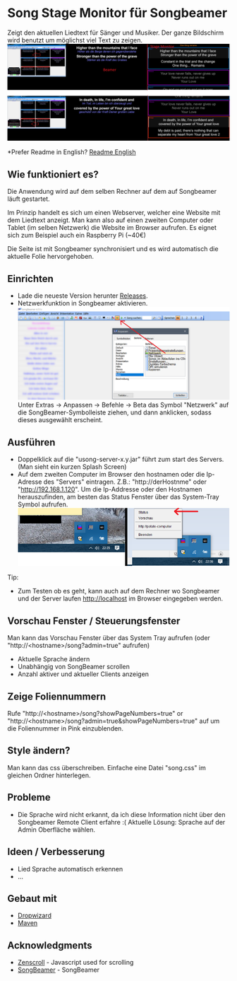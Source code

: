 # Song Stage Monitor für Songbeamer

Zeigt den aktuellen Liedtext für Sänger und Musiker. 
Der ganze Bildschirm wird benutzt um möglichst viel Text zu zeigen.
![Alt text](/screenshot.png?raw=true "Screenshots")

*Prefer Readme in English? [Readme English](README.en.md)

## Wie funktioniert es?

Die Anwendung wird auf dem selben Rechner auf dem auf Songbeamer läuft gestartet.

Im Prinzip handelt es sich um einen Webserver, welcher eine Website mit dem Liedtext anzeigt.
Man kann also auf einen zweiten Computer oder Tablet (im selben Netzwerk) die Website im Browser aufrufen. 
Es eignet sich zum Beispiel auch ein Raspberry Pi (~40€)

Die Seite ist mit Songbeamer synchronisiert und es wird automatisch die aktuelle Folie hervorgehoben.

## Einrichten
* Lade die neueste Version herunter [Releases](https://github.com/tim4724/u-song-Stage-Monitor-for-Songbeamer/releases).
* Netzwerkfunktion in Songbeamer aktivieren. 
![Alt text](/src/main/resources/assets/img/tutorial.png?raw=true "Netzwerk funktion aktivieren")
Unter Extras -> Anpassen -> Befehle -> Beta das Symbol "Netzwerk" auf die SongBeamer-Symbolleiste ziehen, und dann anklicken, sodass dieses ausgewählt erscheint.


## Ausführen
* Doppelklick auf die "usong-server-x.y.jar" führt zum start des Servers. (Man sieht ein kurzen Splash Screen)
* Auf dem zweiten Computer im Browser den hostnamen oder die Ip-Adresse des "Servers" eintragen.
Z.B.: "http://derHostnme" oder "http://192.168.1.120". 
Um die Ip-Addresse oder den Hostnamen herauszufinden, am besten das Status Fenster über das System-Tray Symbol aufrufen.
![Alt text](/system-tray-status-icon-example.png?raw=true "System Tray Status Symbol")

Tip: 
* Zum Testen ob es geht, kann auch auf dem Rechner wo Songbeamer und der Server laufen [http://localhost](http://localhost) im Browser eingegeben werden.

## Vorschau Fenster / Steuerungsfenster
Man kann das Vorschau Fenster über das System Tray aufrufen (oder "http://&lt;hostname&gt;/song?admin=true" aufrufen)
* Aktuelle Sprache ändern
* Unabhängig von SongBeamer scrollen
* Anzahl aktiver und aktueller Clients anzeigen

## Zeige Foliennummern
Rufe "http://&lt;hostname&gt;/song?showPageNumbers=true" or "http://&lt;hostname&gt;/song?admin=true&showPageNumbers=true"
auf um die Foliennummer in Pink einzublenden.

## Style ändern?
Man kann das css überschreiben. Einfache eine Datei "song.css" im gleichen Ordner hinterlegen.

## Probleme
* Die Sprache wird nicht erkannt, da ich diese Information nicht über den Songbeamer Remote Client erfahre :(
Aktuelle Lösung: Sprache auf der Admin Oberfläche wählen.

## Ideen / Verbesserung
* Lied Sprache automatisch erkennen
* ...

## Gebaut mit
* [Dropwizard](http://www.dropwizard.io/)
* [Maven](https://maven.apache.org/)

## Acknowledgments
* [Zenscroll](https://github.com/zengabor/zenscroll) - Javascript used for scrolling
* [SongBeamer](https://songbeamer.de/) - SongBeamer